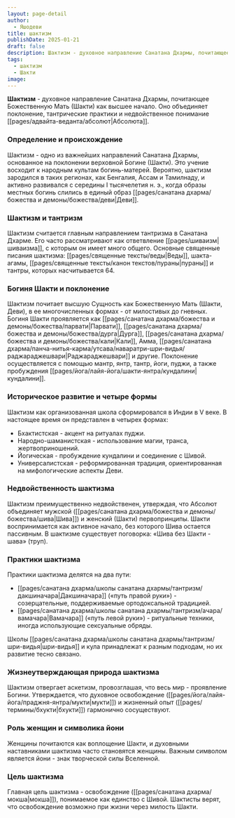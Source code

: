 ```yaml
---
layout: page-detail
author:
  - Яшодеви
title: шактизм
publishDate: 2025-01-21
draft: false
description: Шактизм - духовное направление Санатана Дхармы, почитающее Божественную Мать (Шакти) как высшее начало. Оно объединяет поклонение, тантрические практики и недвойственное понимание Абсолюта.
tags:
  - шактизм
  - Шакти
image:
---
```

**Шактизм** - духовное направление Санатана Дхармы, почитающее Божественную Мать (Шакти) как высшее начало. Оно объединяет поклонение, тантрические практики и недвойственное понимание [[pages/адвайта-веданта/абсолют|Абсолюта]].
### Определение и происхождение  

Шактизм - одно из важнейших направлений Санатана Дхармы, основанное на поклонении верховной Богине (Шакти). Это учение восходит к народным культам богинь-матерей. Вероятно, шактизм зародился в таких регионах, как Бенгалия, Ассам и Тамилнаду, и активно развивался с середины I тысячелетия н. э., когда образы местных богинь слились в единый образ [[pages/санатана дхарма/божества и демоны/божества/деви|Деви]].
### Шактизм и тантризм  

Шактизм считается главным направлением тантризма в Санатана Дхарме. Его часто рассматривают как ответвление [[pages/шиваизм|шиваизма]], с которым он имеет много общего. Основные священные писания шактизма: [[pages/священные тексты/веды|Веды]], шакта-агамы, [[pages/священные тексты/канон текстов/пураны|пураны]] и тантры, которых насчитывается 64.

### Богиня Шакти и поклонение  

Шактизм почитает высшую Сущность как Божественную Мать (Шакти, Деви), в ее многочисленных формах - от милостивых до гневных. Богиня Шакти проявляется как [[pages/санатана дхарма/божества и демоны/божества/парвати|Парвати]], [[pages/санатана дхарма/божества и демоны/божества/дурга|Дурга]], [[pages/санатана дхарма/божества и демоны/божества/кали|Кали]], Амма, [[pages/санатана дхарма/панча-нитья-карма/утсава/наваратри-шри-видья/раджараджешвари|Раджараджешвари]] и другие. Поклонение осуществляется с помощью мантр, янтр, тантр, йоги, пуджи, а также пробуждения [[pages/йога/лайя-йога/шакти-янтра/кундалини|кундалини]].

### Историческое развитие и четыре формы  

Шактизм как организованная школа сформировался в Индии в V веке. В настоящее время он представлен в четырех формах:

- Бхактистская - акцент на ритуалах пуджи.
- Народно-шаманистская - использование магии, транса, жертвоприношений.
- Йогическая - пробуждение кундалини и соединение с Шивой.
- Универсалистская - реформированная традиция, ориентированная на мифологические аспекты Деви.

### Недвойственность шактизма  

Шактизм преимущественно недвойственен, утверждая, что Абсолют объединяет мужской ([[pages/санатана дхарма/божества и демоны/божества/шива|Шива]]) и женский (Шакти) первопринципы. Шакти воспринимается как активное начало, без которого Шива остается пассивным. В шактизме существует поговорка: «Шива без Шакти - шава» (труп).

### Практики шактизма  

Практики шактизма делятся на два пути:

- [[pages/санатана дхарма/школы санатана дхармы/тантризм/дакшиначара|Дакшиначара]] («путь правой руки») - созерцательные, поддерживаемые ортодоксальной традицией.
- [[pages/санатана дхарма/школы санатана дхармы/тантризм/ачара/вамачара|Вамачара]] («путь левой руки») - ритуальные техники, иногда использующие сексуальные обряды.

Школы [[pages/санатана дхарма/школы санатана дхармы/тантризм/шри-видья|шри-видья]] и кула принадлежат к разным подходам, но их развитие тесно связано.

### Жизнеутверждающая природа шактизма  

Шактизм отвергает аскетизм, провозглашая, что весь мир - проявление Богини. Утверждается, что духовное освобождение ([[pages/йога/лайя-йога/праджня-янтра/мукти|мукти]]) и жизненный опыт ([[pages/термины/бхукти|бхукти]]) гармонично сосуществуют.

### Роль женщин и символика йони  

Женщины почитаются как воплощение Шакти, и духовными наставниками шактизма часто становятся женщины. Важным символом является йони - знак творческой силы Вселенной.

### Цель шактизма  

Главная цель шактизма - освобождение ([[pages/санатана дхарма/мокша|мокша]]), понимаемое как единство с Шивой. Шактисты верят, что освобождение возможно при жизни через милость Шакти.